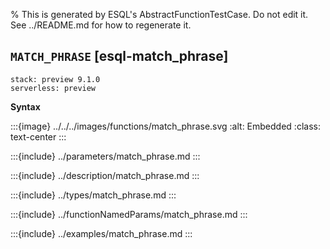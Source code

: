 % This is generated by ESQL's AbstractFunctionTestCase. Do not edit it. See ../README.md for how to regenerate it.

## `MATCH_PHRASE` [esql-match_phrase]
```{applies_to}
stack: preview 9.1.0
serverless: preview
```

**Syntax**

:::{image} ../../../images/functions/match_phrase.svg
:alt: Embedded
:class: text-center
:::


:::{include} ../parameters/match_phrase.md
:::

:::{include} ../description/match_phrase.md
:::

:::{include} ../types/match_phrase.md
:::

:::{include} ../functionNamedParams/match_phrase.md
:::

:::{include} ../examples/match_phrase.md
:::
